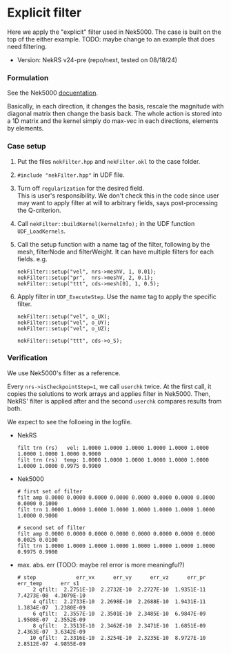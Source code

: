 # Explicit filter

Here we apply the "explicit" filter used in Nek5000.
The case is built on the top of the either example.
TODO: maybe change to an example that does need filtering.

- Version: NekRS v24-pre (repo/next, tested on 08/18/24)


### Formulation

See the Nek5000 [docuentation](https://nek5000.github.io/NekDoc/problem_setup/filter.html).

Basically, in each direction, it changes the basis, rescale the magnitude with diagonal matrix then change the basis back. The whole action is stored into a 1D matrix and the kernel simply do max-vec in each directions, elements by elements.


### Case setup

1. Put the files `nekFilter.hpp` and `nekFilter.okl` to the case folder.

2. `#include "nekFilter.hpp"` in UDF file.

3. Turn off `regularization` for the desired field.       
   This is user's responsibility.
   We don't check this in the code since user may want to apply filter at will to arbitrary fields, says post-processing the Q-criterion.

4. Call `nekFilter::buildKernel(kernelInfo);` in the UDF function `UDF_LoadKernels`.

5. Call the setup function with a name tag of the filter, following by the mesh, filterNode and filterWeight. It can have multiple filters for each fields. e.g.
   ```
   nekFilter::setup("vel", nrs->meshV, 1, 0.01);
   nekFilter::setup("pr",  nrs->meshV, 2, 0.1);
   nekFilter::setup("ttt", cds->mesh[0], 1, 0.5);
   ```

6. Apply filter in `UDF_ExecuteStep`. Use the name tag to apply the specific filter.
   ```
   nekFilter::setup("vel", o_UX);
   nekFilter::setup("vel", o_UY);
   nekFilter::setup("vel", o_UZ);

   nekFilter::setup("ttt", cds->o_S);
   ```

### Verification

We use Nek5000's filter as a reference.

Every `nrs->isCheckpointStep=1`, we call `userchk` twice. 
At the first call, it copies the solutions to work arrays and applies filter in Nek5000.
Then, NekRS' filter is applied after and the second `userchk` compares results from both.

We expect to see the folloeing in the logfile.

- NekRS
  ```
  filt trn (rs)   vel: 1.0000 1.0000 1.0000 1.0000 1.0000 1.0000 1.0000 1.0000 1.0000 0.9000
  filt trn (rs)  temp: 1.0000 1.0000 1.0000 1.0000 1.0000 1.0000 1.0000 1.0000 0.9975 0.9900
  ```

- Nek5000
  ```
  # first set of filter
  filt amp 0.0000 0.0000 0.0000 0.0000 0.0000 0.0000 0.0000 0.0000 0.0000 0.1000
  filt trn 1.0000 1.0000 1.0000 1.0000 1.0000 1.0000 1.0000 1.0000 1.0000 0.9000

  # second set of filter
  filt amp 0.0000 0.0000 0.0000 0.0000 0.0000 0.0000 0.0000 0.0000 0.0025 0.0100
  filt trn 1.0000 1.0000 1.0000 1.0000 1.0000 1.0000 1.0000 1.0000 0.9975 0.9900
  ```

- max. abs. err (TODO: maybe rel error is more meaningful?)
  ```
  # step             err_vx      err_vy      err_vz      err_pr    err_temp      err_s1
       2 qfilt:  2.2751E-10  2.2732E-10  2.2727E-10  1.9351E-11  7.4273E-08  4.3079E-10
       4 qfilt:  2.2733E-10  2.2698E-10  2.2688E-10  1.9431E-11  1.3834E-07  1.2380E-09
       6 qfilt:  2.3557E-10  2.3501E-10  2.3485E-10  6.9847E-09  1.9508E-07  2.3552E-09
       8 qfilt:  2.3513E-10  2.3462E-10  2.3471E-10  1.6851E-09  2.4363E-07  3.6342E-09
      10 qfilt:  2.3316E-10  2.3254E-10  2.3235E-10  8.9727E-10  2.8512E-07  4.9855E-09
  ```

